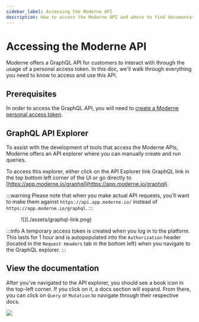 ```yaml
---
sidebar_label: Accessing the Moderne API
description: How to access the Moderne API and where to find documentation for it.
---
```


# Accessing the Moderne API

Moderne offers a GraphQL API for customers to interact with through the usage of a personal access token. In this doc, we'll walk through everything you need to know to access and use this API.

## Prerequisites

In order to access the GraphQL API, you will need to [create a Moderne personal access token](create-api-access-tokens.md).

## GraphQL API Explorer

To assist with the development of tools that access the Moderne APIs, Moderne offers an API explorer where you can manually create and run queries.

To access this explorer, either click on the API Explorer link GraphQL link in the top bottom left corner of the UI or go directly to [https://app.moderne.io/graphql](https://app.moderne.io/graphql).

:::warning
Please note that when you make actual API requests, you'll want to make them against `https://api.app.moderne.io/` instead of `https://app.moderne.io/graphql`.
:::

<figure>
  ![](./assets/graphql-link.png)
</figure>

:::info
A temporary access token is created when you log in to the platform. This lasts for 1 hour and is autopopulated into the `Authorization` header (located in the `Request Headers` tab in the bottom left) when you navigate to the GraphQL explorer.
:::

## View the documentation

After you've navigated to the API explorer, you should see a book icon in the top-left corner. If you click on it, a docs section will expand. From there, you can click on `Query` or `Mutation` to navigate through their respective docs.

![](./assets/graphql-documentation.png)
